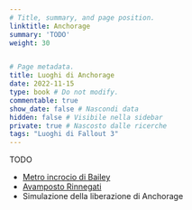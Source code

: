 ```yaml
---
# Title, summary, and page position.
linktitle: Anchorage
summary: 'TODO'
weight: 30


# Page metadata.
title: Luoghi di Anchorage 
date: 2022-11-15
type: book # Do not modify.
commentable: true
show_date: false # Nascondi data
hidden: false # Visibile nella sidebar
private: true # Nascosto dalle ricerche
tags: "Luoghi di Fallout 3"
---
```


TODO

- [Metro incrocio di Bailey](/metro-incrocio-di-bailey-operation-anchorage)
- [Avamposto Rinnegati](avamposto-rinnegati-operation-anchorage)
- Simulazione della liberazione di Anchorage

